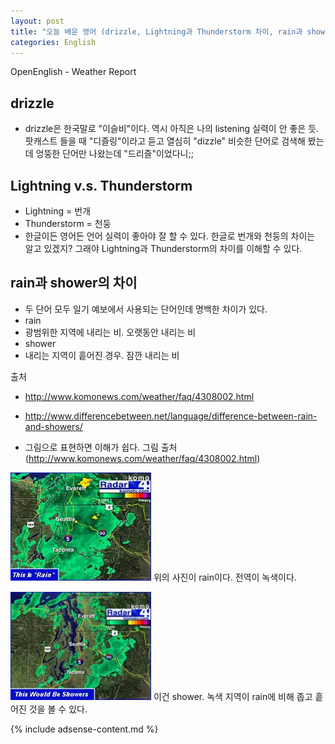 ```yaml
---
layout: post
title: "오늘 배운 영어 (drizzle, Lightning과 Thunderstorm 차이, rain과 shower 차이)"
categories: English
---
```


OpenEnglish - Weather Report

## drizzle
- drizzle은 한국말로 "이슬비"이다. 역시 아직은 나의 listening 실력이 안 좋은 듯. 팟캐스트 들을 때 "디즐링"이라고 듣고 열심히 "dizzle" 비슷한 단어로 검색해 봤는데 엉뚱한 단어만 나왔는데 "드리즐"이었다니;;

## Lightning v.s. Thunderstorm
- Lightning = 번개
- Thunderstorm = 천둥
- 한글이든 영어든 언어 실력이 좋아야 잘 할 수 있다. 한글로 번개와 천둥의 차이는 알고 있겠지? 그래야 Lightning과 Thunderstorm의 차이를 이해할 수 있다.

## rain과 shower의 차이
- 두 단어 모두 일기 예보에서 사용되는 단어인데 명백한 차이가 있다.
- rain
 - 광범위한 지역에 내리는 비. 오랫동안 내리는 비
- shower
 - 내리는 지역이 흩어진 경우. 잠깐 내리는 비

출처

- http://www.komonews.com/weather/faq/4308002.html
- http://www.differencebetween.net/language/difference-between-rain-and-showers/


- 그림으로 표현하면 이해가 쉽다. 그림 출처 (http://www.komonews.com/weather/faq/4308002.html)

![rain](/images/posts/english/radar_rain.jpg)
위의 사진이 rain이다. 전역이 녹색이다.

![shower](/images/posts/english/radar_showers.jpg)
이건 shower. 녹색 지역이 rain에 비해 좁고 흩어진 것을 볼 수 있다.

{% include adsense-content.md %}
